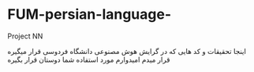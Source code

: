 # FUM-persian-language-
Project NN



اینجا تحقیقات و کد هایی که در گرایش هوش مصنوعی دانشگاه فردوسی قرار میگیره قرار میدم امیدوارم مورد استفاده شما دوستان قرار بگیره 


